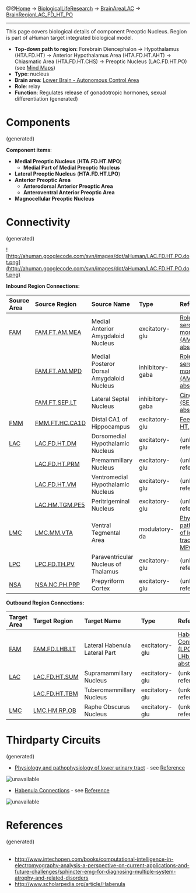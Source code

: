 @@[Home](Home.md) -> [BiologicalLifeResearch](BiologicalLifeResearch.md) -> [BrainAreaLAC](BrainAreaLAC.md) -> [BrainRegionLAC\_FD\_HT\_PO](BrainRegionLAC_FD_HT_PO.md)

---


This page covers biological details of component Preoptic Nucleus.
Region is part of aHuman target integrated biological model.

  * **Top-down path to region**: Forebrain Diencephalon -> Hypothalamus (HTA.FD.HT) -> Anterior Hypothalamus Area (HTA.FD.HT.AHT) -> Chiasmatic Area (HTA.FD.HT.CHS) -> Preoptic Nucleus (LAC.FD.HT.PO) (see [Mind Maps](OverallMindMaps.md))
  * **Type**: nucleus
  * **Brain area**: [Lower Brain - Autonomous Control Area](BrainAreaLAC.md)
  * **Role**: relay
  * **Function**: Regulates release of gonadotropic hormones, sexual differentiation
(generated)
# Components #
(generated)


**Component items**:
  * **Medial Preoptic Nucleus** (**HTA.FD.HT.MPO**)
    * **Medial Part of Medial Preoptic Nucleus**
  * **Lateral Preoptic Nucleus** (**HTA.FD.HT.LPO**)
  * **Anterior Preoptic Area**
    * **Anterodorsal Anterior Preoptic Area**
    * **Anteroventral Anterior Preoptic Area**
  * **Magnocellular Preoptic Nucleus**

# Connectivity #
(generated)


![http://ahuman.googlecode.com/svn/images/dot/aHuman/LAC.FD.HT.PO.dot.png](http://ahuman.googlecode.com/svn/images/dot/aHuman/LAC.FD.HT.PO.dot.png)

**Inbound Region Connections:**

| **Source Area** | **Source Region** | **Source Name** | **Type** | **Reference** |
|:----------------|:------------------|:----------------|:---------|:--------------|
| [FAM](BrainAreaFAM.md) | [FAM.FT.AM.MEA](BrainRegionFAM_FT_AM_MEA.md) | Medial Anterior Amygdaloid Nucleus | excitatory-glu | [Role for serotonin in moral behavior (AMY -> HYP, abstract)](http://www.pnas.org/content/107/40/17071/F1.expansion.html) |
|                 | [FAM.FT.AM.MPD](BrainRegionFAM_FT_AM_MPD.md) | Medial Posteror Dorsal Amygdaloid Nucleus | inhibitory-gaba | [Role for serotonin in moral behavior (AMY -> HYP, abstract)](http://www.pnas.org/content/107/40/17071/F1.expansion.html) |
|                 | [FAM.FT.SEP.LT](BrainRegionFAM_FT_SEP_LT.md) | Lateral Septal Nucleus | inhibitory-gaba | [Cingulate Gyrus (SEP -> HT, abstract)](http://www.thebrainlabs.com) |
| [FMM](BrainAreaFMM.md) | [FMM.FT.HC.CA1D](BrainRegionFMM_FT_HC_CA1D.md) | Distal CA1 of Hippocampus | excitatory-glu | [Feeling (HC -> HT, abstract)](http://www.nature.com/nrn/journal/v5/n7) |
| [LAC](BrainAreaLAC.md) | [LAC.FD.HT.DM](BrainRegionLAC_FD_HT_DM.md) | Dorsomedial Hypothalamic Nucleus | excitatory-glu | (unknown reference) |
|                 | [LAC.FD.HT.PRM](BrainRegionLAC_FD_HT_PRM.md) | Premammillary Nucleus | excitatory-glu | (unknown reference) |
|                 | [LAC.FD.HT.VM](BrainRegionLAC_FD_HT_VM.md) | Ventromedial Hypothalamic Nucleus | excitatory-glu | (unknown reference) |
|                 | [LAC.HM.TGM.PE5](BrainRegionLAC_HM_TGM_PE5.md) | Peritrigeminal Nucleus | excitatory-glu | (unknown reference) |
| [LMC](BrainAreaLMC.md) | [LMC.MM.VTA](BrainRegionLMC_MM_VTA.md) | Ventral Tegmental Area | modulatory-da | [Physiology and pathophysiology of lower urinary tract (VTA -> MPOA)](http://www.intechopen.com/books/computational-intelligence-in-electromyography-analysis-a-perspective-on-current-applications-and-future-challenges/sphincter-emg-for-diagnosing-multiple-system-atrophy-and-related-disorders) |
| [LPC](BrainAreaLPC.md) | [LPC.FD.TH.PV](BrainRegionLPC_FD_TH_PV.md) | Paraventricular Nucleus of Thalamus | excitatory-glu | (unknown reference) |
| [NSA](BrainAreaNSA.md) | [NSA.NC.PH.PRP](BrainRegionNSA_NC_PH_PRP.md) | Prepyriform Cortex | excitatory-glu | (unknown reference) |

**Outbound Region Connections:**

| **Target Area** | **Target Region** | **Target Name** | **Type** | **Reference** |
|:----------------|:------------------|:----------------|:---------|:--------------|
| [FAM](BrainAreaFAM.md) | [FAM.FD.LHB.LT](BrainRegionFAM_FD_LHB_LT.md) | Lateral Habenula Lateral Part | excitatory-glu | [Habenula Connections (LPO -> LHb, abstract)](http://www.scholarpedia.org/article/Habenula) |
| [LAC](BrainAreaLAC.md) | [LAC.FD.HT.SUM](BrainRegionLAC_FD_HT_SUM.md) | Supramammillary Nucleus | excitatory-glu | (unknown reference) |
|                 | [LAC.FD.HT.TBM](BrainRegionLAC_FD_HT_TBM.md) | Tuberomammillary Nucleus | excitatory-glu | (unknown reference) |
| [LMC](BrainAreaLMC.md) | [LMC.HM.RP.OB](BrainRegionLMC_HM_RP_OB.md) | Raphe Obscurus Nucleus | excitatory-glu | (unknown reference) |

# Thirdparty Circuits #
(generated)

  * [Physiology and pathophysiology of lower urinary tract](http://www.intechopen.com/source/html/40109/media/image1.jpeg) - see [Reference](http://www.intechopen.com/books/computational-intelligence-in-electromyography-analysis-a-perspective-on-current-applications-and-future-challenges/sphincter-emg-for-diagnosing-multiple-system-atrophy-and-related-disorders)

<img src='http://www.intechopen.com/source/html/40109/media/image1.jpeg' alt='unavailable'>

<ul><li><a href='http://www.scholarpedia.org/w/images/thumb/2/2d/Hb-connections-small.jpg/800px-Hb-connections-small.jpg'>Habenula Connections</a> - see <a href='http://www.scholarpedia.org/article/Habenula'>Reference</a></li></ul>

<img src='http://www.scholarpedia.org/w/images/thumb/2/2d/Hb-connections-small.jpg/800px-Hb-connections-small.jpg' alt='unavailable'>


<h1>References</h1>
(generated)<br>
<br>
<ul><li><a href='http://www.intechopen.com/books/computational-intelligence-in-electromyography-analysis-a-perspective-on-current-applications-and-future-challenges/sphincter-emg-for-diagnosing-multiple-system-atrophy-and-related-disorders'>http://www.intechopen.com/books/computational-intelligence-in-electromyography-analysis-a-perspective-on-current-applications-and-future-challenges/sphincter-emg-for-diagnosing-multiple-system-atrophy-and-related-disorders</a>
</li><li><a href='http://www.scholarpedia.org/article/Habenula'>http://www.scholarpedia.org/article/Habenula</a></li></ul>
